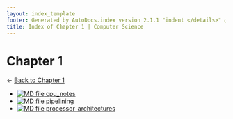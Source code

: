 ```yaml
---
layout: index_template
footer: Generated by AutoDocs.index version 2.1.1 "indent </details>" ⓒ Starwort, 2020
title: Index of Chapter 1 | Computer Science
---
```


# Chapter 1

← [Back to Chapter 1](..)

- [![MD file](https://img.icons8.com/windows/512/bb86fc/regular-document.png) cpu_notes](Paper_1/section_1/chapter_1/cpu_notes.md)
- [![MD file](https://img.icons8.com/windows/512/bb86fc/regular-document.png) pipelining](Paper_1/section_1/chapter_1/pipelining.md)
- [![MD file](https://img.icons8.com/windows/512/bb86fc/regular-document.png) processor_architectures](Paper_1/section_1/chapter_1/processor_architectures.md)
